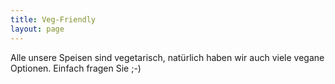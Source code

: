 ```yaml
---
title: Veg-Friendly
layout: page
---
```


Alle unsere Speisen sind vegetarisch, natürlich haben wir auch viele vegane Optionen. Einfach fragen Sie ;-)